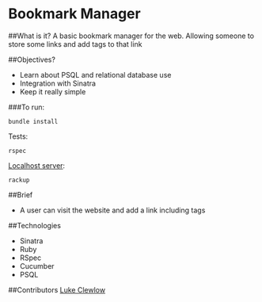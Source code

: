 # Bookmark Manager

##What is it? 
A basic bookmark manager for the web. Allowing someone to store some links and add tags to that link

##Objectives?
* Learn about PSQL and relational database use
* Integration with Sinatra
* Keep it really simple

###To run:

```
bundle install
```

Tests:
```
rspec
```

[Localhost server](localhost:9292):
```
rackup
```

##Brief

* A user can visit the website and add a link including tags

##Technologies
* Sinatra
* Ruby
* RSpec
* Cucumber
* PSQL

##Contributors
[Luke Clewlow](https://github.com/lukeclewlow)  
